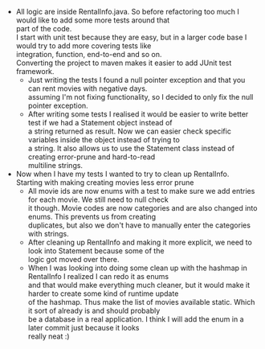 * All logic are inside RentalInfo.java. So before refactoring too much I would like to add some more tests around that\
  part of the code.\
  I start with unit test because they are easy, but in a larger code base I would try to add more covering tests like\
  integration, function, end-to-end and so on.\
  Converting the project to maven makes it easier to add JUnit test framework.
  * Just writing the tests I found a null pointer exception and that you can rent movies with negative days.\
    assuming I'm not fixing functionality, so I decided to only fix the null pointer exception.
  * After writing some tests I realised it would be easier to write better test if we had a Statement object instead of\
    a string returned as result. Now we can easier check specific variables inside the object instead of trying to\
    a string. It also allows us to use the Statement class instead of creating error-prune and hard-to-read\
    multiline strings.
* Now when I have my tests I wanted to try to clean up RentalInfo.\
  Starting with making creating movies less error prune
  * All movie ids are now enums with a test to make sure we add entries for each movie. We still need to null check\
    it though. Movie codes are now categories and are also changed into enums. This prevents us from creating\
    duplicates, but also we don't have to manually enter the categories with strings.
  * After cleaning up RentalInfo and making it more explicit, we need to look into Statement because some of the\
    logic got moved over there.
  * When I was looking into doing some clean up with the hashmap in RentalInfo I realized I can redo it as enums\
    and that would make everything much cleaner, but it would make it harder to create some kind of runtime update\
    of the hashmap. Thus make the list of movies available static. Which it sort of already is and should probably\
    be a database in a real application. I think I will add the enum in a later commit just because it looks\
    really neat :)